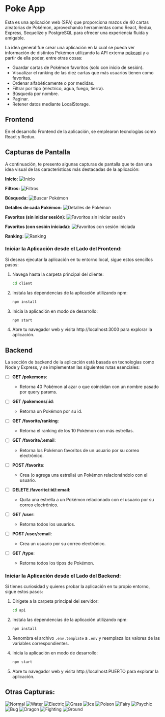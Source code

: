 # Poke App

Esta es una aplicación web (SPA) que proporciona mazos de 40 cartas aleatorias de Pokémon, aprovechando herramientas como React, Redux, Express, Sequelize y PostgreSQL para ofrecer una experiencia fluida y amigable.

La idea general fue crear una aplicación en la cual se pueda ver información de distintos Pokémon utilizando la API externa [pokeapi](https://pokeapi.co) y a partir de ella poder, entre otras cosas:

- Guardar cartas de Pokémon favoritos (solo con inicio de sesión).
- Visualizar el ranking de las diez cartas que más usuarios tienen como favoritas.
- Ordenar alfabéticamente o por medidas.
- Filtrar por tipo (eléctrico, agua, fuego, tierra).
- Búsqueda por nombre.
- Paginar.
- Retener datos mediante LocalStorage.

## Frontend

En el desarrollo Frontend de la aplicación, se emplearon tecnologías como React y Redux.

## Capturas de Pantalla

A continuación, te presento algunas capturas de pantalla que te dan una idea visual de las características más destacadas de la aplicación:

**Inicio:**
![Inicio](./captures/Home.jpg)

**Filtros:**
![Filtros](./captures/Filters.jpg)

**Búsqueda:**
![Buscar Pokémon](./captures/Search.jpg)

**Detalles de cada Pokémon:**
![Detalles de Pokémon](./captures/Details.jpg)

**Favoritos (sin iniciar sesión):**
![Favoritos sin iniciar sesión](./captures/Favorites-Logout.jpg)

**Favoritos (con sesión iniciada):**
![Favoritos con sesión iniciada](./captures/Favorites.jpg)

**Ranking:**
![Ranking](./captures/Ranking.jpg)

### Iniciar la Aplicación desde el Lado del Frontend:

Si deseas ejecutar la aplicación en tu entorno local, sigue estos sencillos pasos:

1. Navega hasta la carpeta principal del cliente:
   ```bash
   cd client
   ```

2. Instala las dependencias de la aplicación utilizando npm:
   ```bash
   npm install
   ```

3. Inicia la aplicación en modo de desarrollo:
   ```bash
   npm start
   ```

4. Abre tu navegador web y visita http://localhost:3000 para explorar la aplicación.

## Backend

La sección de backend de la aplicación está basada en tecnologías como Node y Express, y se implementan las siguientes rutas esenciales:

- [ ] __GET /pokemons__:
  - Retorna 40 Pokémon al azar o que coincidan con un nombre pasado por query params.
- [ ] __GET /pokemons/:id__:
  - Retorna un Pokémon por su id.

- [ ] __GET /favorite/ranking__:
  - Retorna el ranking de los 10 Pokémon con más estrellas.
- [ ] __GET /favorite/:email__:
  - Retorna los Pokémon favoritos de un usuario por su correo electrónico.
- [ ] __POST /favorite__:
  - Crea (o agrega una estrella) un Pokémon relacionándolo con el usuario.
- [ ] __DELETE /favorite/:id/:email__:
  - Quita una estrella a un Pokémon relacionado con el usuario por su correo electrónico.

- [ ] __GET /user__:
  - Retorna todos los usuarios.
- [ ] __POST /user/:email__:
  - Crea un usuario por su correo electrónico.

- [ ] __GET /type__:
  - Retorna todos los tipos de Pokémon.

### Iniciar la Aplicación desde el Lado del Backend:

Si tienes curiosidad y quieres probar la aplicación en tu propio entorno, sigue estos pasos:

1. Dirígete a la carpeta principal del servidor:
   ```bash
   cd api
   ```

2. Instala las dependencias de la aplicación utilizando npm:
   ```bash
   npm install
   ```

3. Renombra el archivo `.env.template` a `.env` y reemplaza los valores de las variables correspondientes.

4. Inicia la aplicación en modo de desarrollo:
   ```bash
   npm start
   ```

5. Abre tu navegador web y visita http://localhost:PUERTO para explorar la aplicación.

## Otras Capturas:

![Normal](./captures/1-Normal.jpg)
![Water](./captures/2-Water.jpg)
![Electric](./captures/3-Electric.jpg)
![Grass](./captures/4-Grass.jpg)
![Ice](./captures/5-Ice.jpg)
![Poison](./captures/6-Poison.jpg)
![Fairy](./captures/7-Fairy.jpg)
![Psychic](./captures/8-Psychic.jpg)
![Bug](./captures/9-Bug.jpg)
![Dragon](./captures/10-Dragon.jpg)
![Fighting](./captures/11-Fighting.jpg)
![Ground](./captures/12-Ground.jpg)